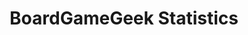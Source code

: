 ---
title: "BoardGameGeek Statistics"
excerpt: "[BoardGameGeek](https://boardgamegeek.com/) is a testament to how the board game community continues to thrive in the digital age. It’s a place where you can seek game recommendations, clarify rules, and discuss strategies, among other things. Additionally, the site boasts the largest board game collection in existence, with over 100,000 tabletop and board games cataloged. Users can rate games, which impacts their overall rankings.

<br/>Given the wealth of information available on the site, I’m interested in analyzing and visualizing the website's data to present it in a more engaging and accessible way to understand the history and popularity of Board Games along with its types. You can find the project's article [here](https://rpubs.com/ranggagemilang/boardgamestats) and the code [here](https://github.com/RanggaGemilang/Board-Game-Statistics)<br/><img src='/images/dataanalysisimg/board.png'>"
collection: portfolio
---